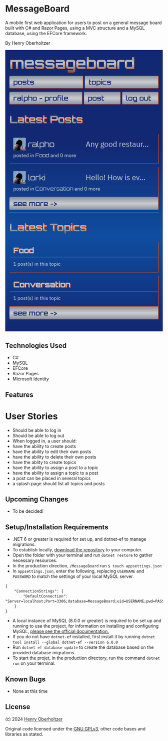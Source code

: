 # MessageBoard

A mobile first web application for users to post on a general message board built with C# and Razor Pages, using a MVC structure and a MySQL database, using the EFCore framework.

By Henry Oberholtzer

![Mobile UI](https://github.com/henry-oberholtzer/MessageBoard/blob/main/ui_v1.png?raw=true)

## Technologies Used

- C#
- MySQL
- EFCore
- Razor Pages
- Microsoft Identity

## Features

# User Stories

- Should be able to log in
- Should be able to log out
- When logged in, a user should:
- have the ability to create posts
- have the ability to edit their own posts
- have the ability to delete their own posts
- have the ablity to create topics
- have the ability to assign a post to a topic
- have the ability to assign a topic to a post
- a post can be placed in several topics
- a splash page should list all topics and posts

## Upcoming Changes
- To be decided!

## Setup/Installation Requirements

- .NET 6 or greater is required for set up, and dotnet-ef to manage migrations.
- To establish locally, [download the repository](https://github.com/henry-oberholtzer/MessageBoard/archive/refs/heads/main.zip) to your computer.
- Open the folder with your terminal and run `dotnet restore` to gather necessary resources.
- In the production direction, `/MessageBoard` run `$ touch appsettings.json`
- In `appsettings.json`, enter the following, replacing `USERNAME` and `PASSWORD` to match the settings of your local MySQL server.
  
```
{
    "ConnectionStrings": {
        "DefaultConnection": "Server=localhost;Port=3306;database=MessageBoard;uid=USERNAME;pwd=PASSWORD;"
    }
}
```
- A local instance of MySQL (8.0.0 or greater) is required to be set up and running to use the project, for information on installing and configuring MySQL, [please see the official documentation.](https://dev.mysql.com/doc/mysql-installation-excerpt/8.3/en/)
- If you do not have `dotnet-ef` installed, first install it by running `dotnet tool install --global dotnet-ef --version 6.0.0`
- Run `dotnet ef database update` to create the database based on the provided database migrations.
- To start the projet, in the production directory, run the command `dotnet run` on your terminal.

## Known Bugs

- None at this time

## License

(c) 2024 [Henry Oberholtzer](https://www.henryoberholtzer.com/)

Original code licensed under the [GNU GPLv3](https://www.gnu.org/licenses/gpl-3.0.en.html#license), other code bases and libraries as stated.
